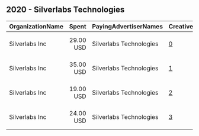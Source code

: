 ## 2020 - Silverlabs Technologies 
|OrganizationName|Spent|PayingAdvertiserNames|CreativeUrls|Impressions|Genders|AgeBrackets|CountryCodes|BillingAddresses|CandidateBallotInformation|
|:---|---:|:---|:---|---:|:---|:---|:---|:---|:---|
|Silverlabs Inc|29.00 USD|Silverlabs Technologies|[0](https://www.snap.com/political-ads/asset/d95bd0218ce990b3d2efca6455ebda53cb15ba208cd096b7798db42b1c189337?mediaType=mov)|28,533|MALE|16-35|united states|"2020 Wendover Ln,San Jose,95121,US"||
|Silverlabs Inc|35.00 USD|Silverlabs Technologies|[1](https://www.snap.com/political-ads/asset/10893ac123672808e4c8aca8076d353f5c9c3443c5cf3413614fbb28f3eb23cc?mediaType=mov)|35,931|FEMALE|16-35|united states|"2020 Wendover Ln,San Jose,95121,US"||
|Silverlabs Inc|19.00 USD|Silverlabs Technologies|[2](https://www.snap.com/political-ads/asset/d95bd0218ce990b3d2efca6455ebda53cb15ba208cd096b7798db42b1c189337?mediaType=mov)|18,813|FEMALE|16-35|united states|"2020 Wendover Ln,San Jose,95121,US"||
|Silverlabs Inc|24.00 USD|Silverlabs Technologies|[3](https://www.snap.com/political-ads/asset/10893ac123672808e4c8aca8076d353f5c9c3443c5cf3413614fbb28f3eb23cc?mediaType=mov)|25,672|MALE|16-35|united states|"2020 Wendover Ln,San Jose,95121,US"||
